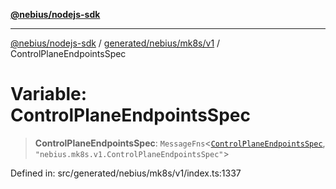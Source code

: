 [**@nebius/nodejs-sdk**](../../../../../README.md)

***

[@nebius/nodejs-sdk](../../../../../README.md) / [generated/nebius/mk8s/v1](../README.md) / ControlPlaneEndpointsSpec

# Variable: ControlPlaneEndpointsSpec

> **ControlPlaneEndpointsSpec**: `MessageFns`\<[`ControlPlaneEndpointsSpec`](../interfaces/ControlPlaneEndpointsSpec.md), `"nebius.mk8s.v1.ControlPlaneEndpointsSpec"`\>

Defined in: src/generated/nebius/mk8s/v1/index.ts:1337
